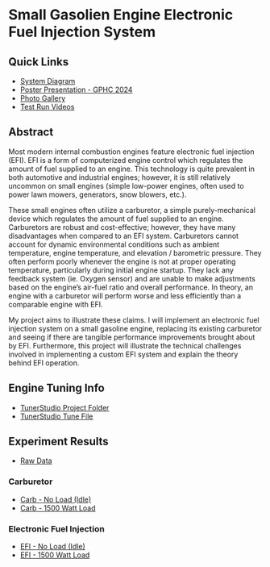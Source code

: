 # Small Gasolien Engine Electronic Fuel Injection System
## Quick Links
- [System Diagram](https://github.com/december454/Small-Engine-EFI/blob/main/Presentation/Microcontroller%20Engine%20EFI%20-%20System%20Diagram.png)
- [Poster Presentation - GPHC 2024](https://github.com/december454/Small-Engine-EFI/blob/main/Presentation/GPHC%202024%20-%20Electronic%20Fuel%20Injection%20-%20Poster%20Final%20(Revised).pptx)  
- [Photo Gallery](https://drive.google.com/drive/folders/1-K8DigQq3OUXWPAcYcIx51TK-QRiQJsa)
- [Test Run Videos](https://drive.google.com/drive/folders/1xPUE9m4CGjODswX5AoU1LcMaCgBp79RX)

## Abstract
Most modern internal combustion engines feature electronic fuel injection (EFI). EFI is a form of computerized engine control which regulates the amount of fuel supplied to an engine. This technology is quite prevalent in both automotive and industrial engines; however, it is still relatively uncommon on small engines (simple low-power engines, often used to power lawn mowers, generators, snow blowers, etc.). 

These small engines often utilize a carburetor, a simple purely-mechanical device which regulates the amount of fuel supplied to an engine. Carburetors are robust and cost-effective; however, they have many disadvantages when compared to an EFI system. Carburetors cannot account for dynamic environmental conditions such as ambient temperature, engine temperature, and elevation / barometric pressure. They often perform poorly whenever the engine is not at proper operating temperature, particularly during initial engine startup. They lack any feedback system (ie. Oxygen sensor) and are unable to make adjustments based on the engine’s air-fuel ratio and overall performance. In theory, an engine with a carburetor will perform worse and less efficiently than a comparable engine with EFI.

My project aims to illustrate these claims. I will implement an electronic fuel injection system on a small gasoline engine, replacing its existing carburetor and seeing if there are tangible performance improvements brought about by EFI. Furthermore, this project will illustrate the technical challenges involved in implementing a custom EFI system and explain the theory behind EFI operation.

## Engine Tuning Info
- [TunerStudio Project Folder](https://github.com/december454/Small-Engine-EFI/tree/main/Tuning/Speeduino%20Test)
- [TunerStudio Tune File](https://github.com/december454/Small-Engine-EFI/blob/main/Tuning/Speeduino%20Test/CurrentTune.msq)

## Experiment Results
- [Raw Data](https://github.com/december454/Small-Engine-EFI/tree/main/Experiment%20Trials)
### Carburetor
- [Carb - No Load (Idle)](https://github.com/december454/Small-Engine-EFI/blob/main/Experiment%20Trials/Carb%20-%20No%20Load/Summary%20-%20Carburetor%20-%20No%20Load.xlsx)
- [Carb - 1500 Watt Load](https://github.com/december454/Small-Engine-EFI/blob/main/Experiment%20Trials/Carb%20-%201500W%20Load/Summary%20-%20Carburetor%20-%201500W%20Load.xlsx)
### Electronic Fuel Injection
- [EFI - No Load (Idle)](https://github.com/december454/Small-Engine-EFI/blob/main/Experiment%20Trials/EFI%20-%20No%20Load/Summary%20-%20EFI-%20No%20Load.xlsx)
- [EFI - 1500 Watt Load](https://github.com/december454/Small-Engine-EFI/blob/main/Experiment%20Trials/EFI%20-%201500W%20Load/Summary%20-%20EFI%20-%201500W%20Load.xlsx)
